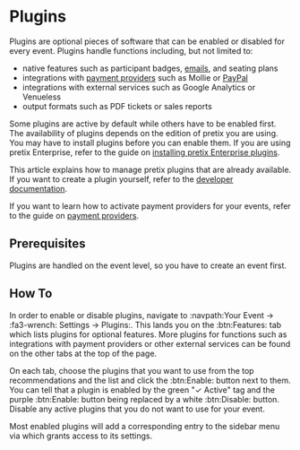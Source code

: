 # Plugins

Plugins are optional pieces of software that can be enabled or disabled for every event. 
Plugins handle functions including, but not limited to: 

 - native features such as participant badges, [emails](../email.md), and seating plans
 - integrations with [payment providers](../payment/index.md) such as Mollie or [PayPal](../payment/paypal.md)
 - integrations with external services such as Google Analytics or Venueless 
 - output formats such as PDF tickets or sales reports 

Some plugins are active by default while others have to be enabled first. 
The availability of plugins depends on the edition of pretix you are using. 
You may have to install plugins before you can enable them. 
If you are using pretix Enterprise, refer to the guide on [installing pretix Enterprise plugins](../../self-hosting/installation/enterprise.md). 

This article explains how to manage pretix plugins that are already available. 
If you want to create a plugin yourself, refer to the [developer documentation](https://docs.pretix.eu/dev/).

If you want to learn how to activate payment providers for your events, refer to the guide on [payment providers](../payment/index.md). 

## Prerequisites

Plugins are handled on the event level, so you have to create an event first. 

## How To 

In order to enable or disable plugins, navigate to :navpath:Your Event → :fa3-wrench: Settings → Plugins:. 
This lands you on the :btn:Features: tab which lists plugins for optional features. 
More plugins for functions such as integrations with payment providers or other external services can be found on the other tabs at the top of the page. 

On each tab, choose the plugins that you want to use from the top recommendations and the list and click the :btn:Enable: button next to them. 
You can tell that a plugin is enabled by the green "✓ Active" tag and the purple :btn:Enable: button being replaced by a white :btn:Disable: button. 
Disable any active plugins that you do not want to use for your event. 

Most enabled plugins will add a corresponding entry to the sidebar menu via which grants access to its settings. 
